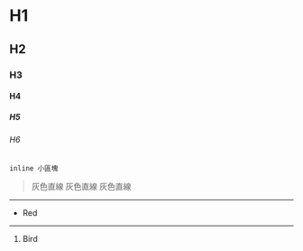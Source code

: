 # H1
## H2
### H3
#### H4
##### H5
###### H6
`inline 小區塊`
> 灰色直線
> 灰色直線
> 灰色直線

***

*   Red

***

1.  Bird
